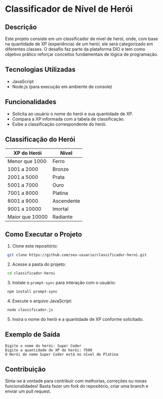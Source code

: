 # Classificador de Nível de Herói

## Descrição
Este projeto consiste em um classificador de nível de herói, onde, com base na quantidade de XP (experiência) de um herói, ele será categorizado em diferentes classes. O desafio faz parte da plataforma DIO e tem como objetivo prático reforçar conceitos fundamentais de lógica de programação.

## Tecnologias Utilizadas
- JavaScript
- Node.js (para execução em ambiente de console)

## Funcionalidades
- Solicita ao usuário o nome do herói e sua quantidade de XP.
- Compara a XP informada com a tabela de classificação.
- Exibe a classificação correspondente do herói.

## Classificação do Herói
| XP do Herói | Nível |
|-------------|--------|
| Menor que 1000 | Ferro |
| 1001 a 2000 | Bronze |
| 2001 a 5000 | Prata |
| 5001 a 7000 | Ouro |
| 7001 a 8000 | Platina |
| 8001 a 9000 | Ascendente |
| 9001 a 10000 | Imortal |
| Maior que 10000 | Radiante |

## Como Executar o Projeto

1. Clone este repositório:
```sh
 git clone https://github.com/seu-usuario/classificador-heroi.git
```

2. Acesse a pasta do projeto:
```sh
 cd classificador-heroi
```

3. Instale o `prompt-sync` para interação com o usuário:
```sh
 npm install prompt-sync
```

4. Execute o arquivo JavaScript:
```sh
 node classificador.js
```

5. Insira o nome do herói e a quantidade de XP conforme solicitado.

## Exemplo de Saída
```
Digite o nome do herói: Super Coder
Digite a quantidade de XP do herói: 7500
O Herói de nome Super Coder está no nível de Platina
```

## Contribuição
Sinta-se à vontade para contribuir com melhorias, correções ou novas funcionalidades! Basta fazer um fork do repositório, criar uma branch e enviar um pull request.



